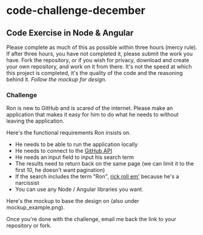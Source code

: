# code-challenge-december
## Code Exercise in Node & Angular ##
Please complete as much of this as possible within three hours (mercy rule). If after three hours, you have not completed it, please submit the work you have. Fork the repository, or if you wish for privacy, download and create your own repository, and work on it from there. It's not the speed at which this project is completed, it's the quality of the code and the reasoning behind it. *Follow the mockup for design.*

### Challenge ####
Ron is new to GitHub and is scared of the internet. Please make an application that makes it easy for him to do what he needs to without leaving the application.

Here's the functional requirements Ron insists on.

 - He needs to be able to run the application locally
 - He needs to connect to the [GitHub API](https://developer.github.com/v3/users/)
 - He needs an input field to input his search term
 - The results need to return back on the same page (we can limit it to the first 10, he doesn't want pagination)
 - If the search includes the term "Ron", [rick roll em'](https://www.youtube.com/watch?v=dQw4w9WgXcQ) because he's a narcissist 
 - You can use any Node / Angular libraries you want.


Here's the mockup to base the design on (also under mockup_example.png).


Once you're done with the challenge, email me back the link to your repository or fork.
